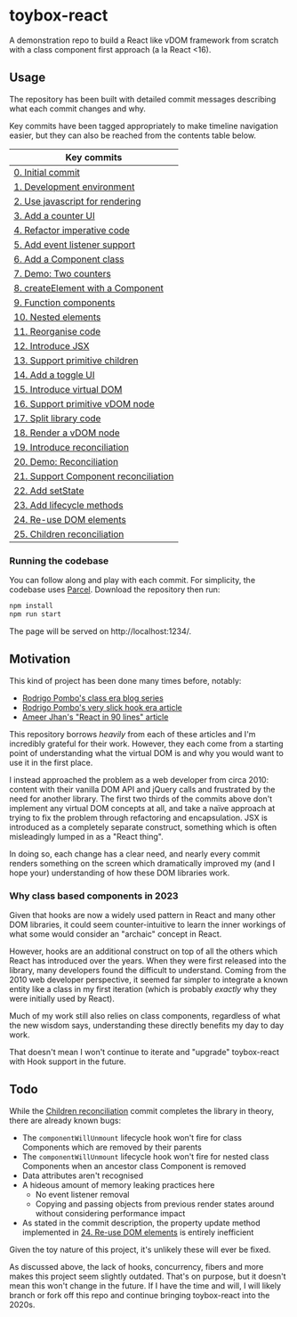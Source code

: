 # toybox-react

A demonstration repo to build a React like vDOM framework from scratch with a class component first approach (a la React <16).

## Usage

The repository has been built with detailed commit messages describing what each commit changes and why.

Key commits have been tagged appropriately to make timeline navigation easier, but they can also be reached from the contents table below.

| Key commits |
|-------------|
| [0. Initial commit](https://github.com/andrewbridge/toybox-react/commit/1c0dbc83371f84ce13d7ad60a99a5f6cf96afa56) |
| [1. Development environment](https://github.com/andrewbridge/toybox-react/commit/3a5e7020c3ff1636456a3a17b935df9a75907e6c) |
| [2. Use javascript for rendering](https://github.com/andrewbridge/toybox-react/commit/5da9bd983a53c05129c60ebaa0a1e1128afe8858) |
| [3. Add a counter UI](https://github.com/andrewbridge/toybox-react/commit/dc1a89a2c1cbc59a506dc3c3d8db545e96bcb3b5) |
| [4. Refactor imperative code](https://github.com/andrewbridge/toybox-react/commit/00da51ad2702f5b7394171656bb75c7a1fae3a59) |
| [5. Add event listener support](https://github.com/andrewbridge/toybox-react/commit/a4d14b5cdd79ee98cd3db4029f62d28a42c26410) |
| [6. Add a Component class](https://github.com/andrewbridge/toybox-react/commit/34b385dc3e9ee6fe63811bec820033212ab92005) |
| [7. Demo: Two counters](https://github.com/andrewbridge/toybox-react/commit/a433c2f841b3935f90abce9f62e0723d8d0a1c2e) |
| [8. createElement with a Component](https://github.com/andrewbridge/toybox-react/commit/278f59672336c53a0fb97a84e4066b87a5ed74cf) |
| [9. Function components](https://github.com/andrewbridge/toybox-react/commit/ff697ba91f64c341f9e268362c967d8b647165a4) |
| [10. Nested elements](https://github.com/andrewbridge/toybox-react/commit/12d0c0552600759f163f3277c4118fba138b0edb) |
| [11. Reorganise code](https://github.com/andrewbridge/toybox-react/commit/d52bd0b4b859af57388e55ab43702c7d4f1ae5cb) |
| [12. Introduce JSX](https://github.com/andrewbridge/toybox-react/commit/07e2e5f37be3177b8dd00e4e5483cdd125fef630) |
| [13. Support primitive children](https://github.com/andrewbridge/toybox-react/commit/43bef20a37ee69be3b1beaf91eafc96555f68207) |
| [14. Add a toggle UI](https://github.com/andrewbridge/toybox-react/commit/3bc0518e0b8c8ea22f6396c9ae94899e2a967fbf) |
| [15. Introduce virtual DOM](https://github.com/andrewbridge/toybox-react/commit/659fe22a7aa60f4a1998fc7dd6e2a50638c91987) |
| [16. Support primitive vDOM node](https://github.com/andrewbridge/toybox-react/commit/d399aed101c7b8452b111bbee4c2e973acdf802a) |
| [17. Split library code](https://github.com/andrewbridge/toybox-react/commit/4c154592b46543967506c9fb4c2080dc96434113) |
| [18. Render a vDOM node](https://github.com/andrewbridge/toybox-react/commit/a41552d44b6be390c88a0eec6595ea2c60a64be8) |
| [19. Introduce reconciliation](https://github.com/andrewbridge/toybox-react/commit/e3dd7d2be93b08a14a3b237e7d33a8a3ad019001) |
| [20. Demo: Reconciliation](https://github.com/andrewbridge/toybox-react/commit/e7d8e53a9709f32be3022d0ae0036677a5cfa921) |
| [21. Support Component reconciliation](https://github.com/andrewbridge/toybox-react/commit/f9d43216a7e31d551ce78739ee36ba31bc30962e) |
| [22. Add setState](https://github.com/andrewbridge/toybox-react/commit/381b6c46dfdb6a65e0971c81634814a5c0d5ab72) |
| [23. Add lifecycle methods](https://github.com/andrewbridge/toybox-react/commit/6fe1146e4462e6aee1c5b53d1b000cc5851e26f5) |
| [24. Re-use DOM elements](https://github.com/andrewbridge/toybox-react/commit/cbd3d560cea357f0d13954ff7f26da277fdcc4ec) |
| [25. Children reconciliation](https://github.com/andrewbridge/toybox-react/commit/cbce2f797623a2927ae75a544d911fd067fb5804) |

### Running the codebase

You can follow along and play with each commit. For simplicity, the codebase uses [Parcel](https://parceljs.org/). Download the repository then run:

```bash
npm install
npm run start
```

The page will be served on http://localhost:1234/.

## Motivation

This kind of project has been done many times before, notably:

- [Rodrigo Pombo's class era blog series](https://engineering.hexacta.com/didact-learning-how-react-works-by-building-it-from-scratch-51007984e5c5)
- [Rodrigo Pombo's very slick hook era article](https://pomb.us/build-your-own-react/)
- [Ameer Jhan's "React in 90 lines" article](https://dev.to/ameerthehacker/build-your-own-react-in-90-lines-of-javascript-1je2)

This repository borrows _heavily_ from each of these articles and I'm incredibly grateful for their work. However, they each come from a starting point of understanding what the virtual DOM is and why you would want to use it in the first place.

I instead approached the problem as a web developer from circa 2010: content with their vanilla DOM API and jQuery calls and frustrated by the need for another library. The first two thirds of the commits above don't implement any virtual DOM concepts at all, and take a naïve approach at trying to fix the problem through refactoring and encapsulation. JSX is introduced as a completely separate construct, something which is often misleadingly lumped in as a "React thing".

In doing so, each change has a clear need, and nearly every commit renders something on the screen which dramatically improved my (and I hope your) understanding of how these DOM libraries work.

### Why class based components in 2023

Given that hooks are now a widely used pattern in React and many other DOM libraries, it could seem counter-intuitive to learn the inner workings of what some would consider an "archaic" concept in React.

However, hooks are an additional construct on top of all the others which React has introduced over the years. When they were first released into the library, many developers found the difficult to understand. Coming from the 2010 web developer perspective, it seemed far simpler to integrate a known entity like a class in my first iteration (which is probably _exactly_ why they were initially used by React).

Much of my work still also relies on class components, regardless of what the new wisdom says, understanding these directly benefits my day to day work.

That doesn't mean I won't continue to iterate and "upgrade" toybox-react with Hook support in the future.

## Todo

While the [Children reconciliation](https://github.com/andrewbridge/toybox-react/commit/cbce2f797623a2927ae75a544d911fd067fb5804) commit completes the library in theory, there are already known bugs:

- The `componentWillUnmount` lifecycle hook won't fire for class Components which are removed by their parents
- The `componentWillUnmount` lifecycle hook won't fire for nested class Components when an ancestor class Component is removed
- Data attributes aren't recognised
- A hideous amount of memory leaking practices here
    - No event listener removal
    - Copying and passing objects from previous render states around without considering performance impact
- As stated in the commit description, the property update method implemented in [24. Re-use DOM elements](https://github.com/andrewbridge/toybox-react/commit/cbd3d560cea357f0d13954ff7f26da277fdcc4ec) is entirely inefficient

Given the toy nature of this project, it's unlikely these will ever be fixed.

As discussed above, the lack of hooks, concurrency, fibers and more makes this project seem slightly outdated. That's on purpose, but it doesn't mean this won't change in the future. If I have the time and will, I will likely branch or fork off this repo and continue bringing toybox-react into the 2020s.
